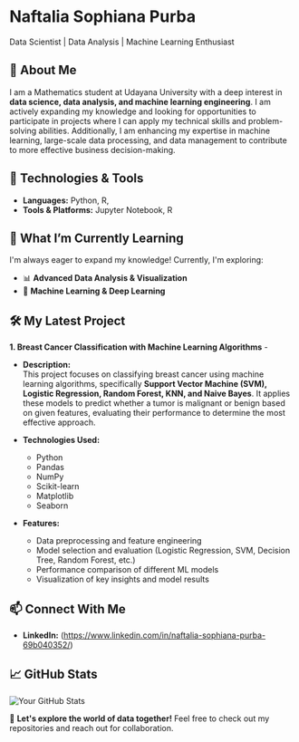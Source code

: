 # Naftalia Sophiana Purba
Data Scientist | Data Analysis | Machine Learning Enthusiast

## 🚀 About Me
I am a Mathematics student at Udayana University with a deep interest in **data science, data analysis, and machine learning engineering**. I am actively expanding my knowledge and looking for opportunities to participate in projects where I can apply my technical skills and problem-solving abilities. Additionally, I am enhancing my expertise in machine learning, large-scale data processing, and data management to contribute to more effective business decision-making.

## 🔧 Technologies & Tools
- **Languages:** Python, R, 
- **Tools & Platforms:** Jupyter Notebook, R

## 🌱 What I’m Currently Learning
I'm always eager to expand my knowledge! Currently, I'm exploring:
- 📊 **Advanced Data Analysis & Visualization**
- 🤖 **Machine Learning & Deep Learning**

## 🛠 My Latest Project
 **1. Breast Cancer Classification with Machine Learning Algorithms** - 

- **Description:**  
 This project focuses on classifying breast cancer using machine learning algorithms, specifically **Support Vector Machine (SVM), Logistic Regression, Random Forest, KNN, and Naive Bayes**. It applies these models to predict whether a tumor is malignant or benign based on given features, evaluating their performance to determine the most effective approach.

- **Technologies Used:**  
  - Python  
  - Pandas  
  - NumPy  
  - Scikit-learn  
  - Matplotlib  
  - Seaborn  

- **Features:**  
  - Data preprocessing and feature engineering  
  - Model selection and evaluation (Logistic Regression, SVM, Decision Tree, Random Forest, etc.)  
  - Performance comparison of different ML models  
  - Visualization of key insights and model results  

## 📫 Connect With Me
- **LinkedIn:** (https://www.linkedin.com/in/naftalia-sophiana-purba-69b040352/)

## 📈 GitHub Stats
![Your GitHub Stats](https://github-readme-stats.vercel.app/api?username=your-github-username&show_icons=true&theme=radical)

🚀 **Let's explore the world of data together!** Feel free to check out my repositories and reach out for collaboration.
